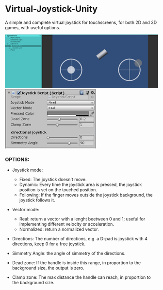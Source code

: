 # Virtual-Joystick-Unity
A simple and complete virtual joystick for touchscreens, for both 2D and 3D games, with useful options.

<img src="https://raw.githubusercontent.com/MarcoFazioRandom/Virtual-Joystick-Unity/master/preview_1.png?token=AMG4MS3WH3Y73PPEWJ4BB6C5B5QIO" width="800">

<img src="https://raw.githubusercontent.com/MarcoFazioRandom/Virtual-Joystick-Unity/master/preview_2.png?token=AMG4MSYRLDRXLJ4WESTIXM25B5QNY" width="300">

### OPTIONS:  

- Joystick mode: 
	- Fixed: The joystick doesn't move. 
	- Dynamic: Every time the joystick area is pressed, the joystick position is set on the touched position. 
	- Following: If the finger moves outside the joystick background, the joystick follows it.  

- Vector mode: 
	- Real: return a vector with a lenght beetween 0 and 1; useful for implementing different velocity or acceleration.  
	- Normalized: return a normalized vector. 

- Directions: The number of directions, e.g. a D-pad is joystick with 4 directions, keep 0 for a free joystick.  
- Simmetry Angle: the angle of simmetry of the directions.  

- Dead zone: If the handle is inside this range, in proportion to the background size, the output is zero.

- Clamp zone: The max distance the handle can reach, in proportion to the background size. 
